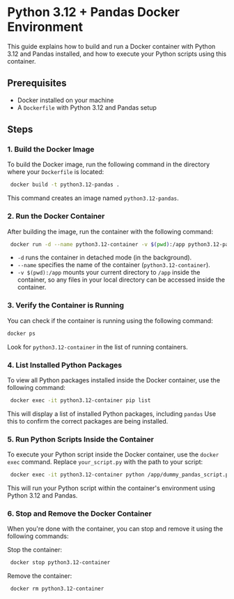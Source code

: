# Python 3.12 + Pandas Docker Environment

This guide explains how to build and run a Docker container with Python 3.12 and Pandas installed, and how to execute your Python scripts using this container.

## Prerequisites

- Docker installed on your machine
- A `Dockerfile` with Python 3.12 and Pandas setup

## Steps

### 1. Build the Docker Image

To build the Docker image, run the following command in the directory where your `Dockerfile` is located:

```bash
 docker build -t python3.12-pandas .
```

This command creates an image named `python3.12-pandas`.

### 2. Run the Docker Container

After building the image, run the container with the following command:

```bash
 docker run -d --name python3.12-container -v $(pwd):/app python3.12-pandas
```

- `-d` runs the container in detached mode (in the background).
- `--name` specifies the name of the container (`python3.12-container`).
- `-v $(pwd):/app` mounts your current directory to `/app` inside the container, so any files in your local directory can be accessed inside the container.

### 3. Verify the Container is Running

You can check if the container is running using the following command:

```bash
docker ps
```

Look for `python3.12-container` in the list of running containers.

### 4. List Installed Python Packages

To view all Python packages installed inside the Docker container, use the following command:

```bash
 docker exec -it python3.12-container pip list 
```

This will display a list of installed Python packages, including `pandas` Use this to confirm the correct packages are being installed.

### 5. Run Python Scripts Inside the Container

To execute your Python script inside the Docker container, use the `docker exec` command. Replace `your_script.py` with the path to your script:

```bash
 docker exec -it python3.12-container python /app/dummy_pandas_script.py
```

This will run your Python script within the container's environment using Python 3.12 and Pandas.

### 6. Stop and Remove the Docker Container

When you're done with the container, you can stop and remove it using the following commands:

Stop the container:

```bash
 docker stop python3.12-container 
```

Remove the container:

```bash
 docker rm python3.12-container 
```
